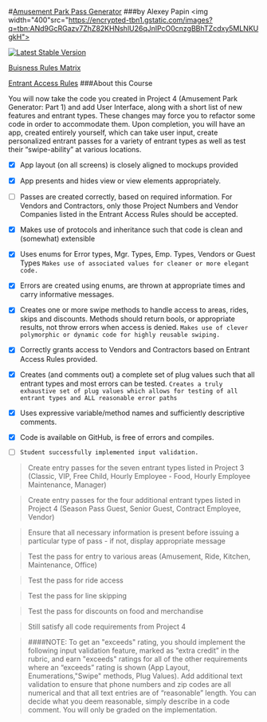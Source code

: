 #[Amusement Park Pass Generator](https://teamtreehouse.com/projects/amusement-park-pass-generator-part-2)
###by Alexey Papin
<img width="400"src="https://encrypted-tbn1.gstatic.com/images?q=tbn:ANd9GcRGazv7ZhZ82KHNshlU26qJnlPcO0cnzgBBhTZcdxy5MLNKUgkH">

[![Latest Stable Version](https://poser.pugx.org/edward/aaa/v/stable)](https://packagist.org/packages/edward/aaa)

[Buisness Rules Matrix](https://www.icloud.com/numbers/0yUs5A6bcia_gr2s0ZWJAKtVg#Business_Rules_Matrix-Project4-5)

[Entrant Access Rules](https://www.icloud.com/numbers/0TBo5R56SZ91BDCEudgkk_eXg#Entrant_Access_Rules_-_Project_5)
###About this Course

You will now take the code you created in Project 4 (Amusement Park Generator: Part 1) and add User Interface, along with a short list of new features and entrant types. These changes may force you to refactor some code in order to accommodate them.
Upon completion, you will have an app, created entirely yourself, which can take user input, create personalized entrant passes for a variety of entrant types as well as test their “swipe-ability” at various locations.

- [x] App layout (on all screens) is closely aligned to mockups provided
- [x] App presents and hides view or view elements appropriately.
- [ ] Passes are created correctly, based on required information. For Vendors and Contractors, only those Project Numbers and Vendor Companies listed in the Entrant Access Rules should be accepted.
- [x] Makes use of protocols and inheritance such that code is clean and (somewhat) extensible
- [x] Uses enums for Error types, Mgr. Types, Emp. Types, Vendors or Guest Types
`Makes use of associated values for cleaner or more elegant code.`
- [x] Errors are created using enums, are thrown at appropriate times and carry informative messages.
- [x] Creates one or more swipe methods to handle access to areas, rides, skips and discounts. Methods should return bools, or appropriate results, not throw errors when access is denied.
`Makes use of clever polymorphic or dynamic code for highly reusable swiping.`
- [x] Correctly grants access to Vendors and Contractors based on Entrant Access Rules provided.
- [x] Creates (and comments out) a complete set of plug values such that all entrant types and most errors can be tested.
`Creates a truly exhaustive set of plug values which allows for testing of all entrant types and ALL reasonable error paths`
- [x] Uses expressive variable/method names and sufficiently descriptive comments.
- [x] Code is available on GitHub, is free of errors and compiles.
- [ ] `Student successfully implemented input validation.`
 

>Create entry passes for the seven entrant types listed in Project 3 (Classic, VIP, Free Child, Hourly Employee - Food, Hourly Employee Maintenance, Manager)

>Create entry passes for the four additional entrant types listed in Project 4 (Season Pass Guest, Senior Guest, Contract Employee, Vendor)

>Ensure that all necessary information is present before issuing a particular type of pass - if not, display appropriate message

>Test the pass for entry to various areas (Amusement, Ride, Kitchen, Maintenance, Office)

>Test the pass for ride access

>Test the pass for line skipping

>Test the pass for discounts on food and merchandise

>Still satisfy all code requirements from Project 4

>####NOTE: To get an "exceeds" rating, you should implement the following input validation feature, marked as “extra credit” in the rubric, and earn "exceeds" ratings for all of the other requirements where an “exceeds” rating is shown (App Layout, Enumerations,"Swipe" methods, Plug Values).
>Add additional text validation to ensure that phone numbers and zip codes are all numerical and that all text entries are of “reasonable” length. You can decide what you deem reasonable, simply describe in a code comment. You will only be graded on the implementation.
